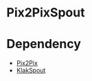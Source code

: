 # Pix2PixSpout

# Dependency

* [Pix2Pix](https://github.com/shimizuyudai/Pix2Pix)
* [KlakSpout](https://github.com/shimizuyudai/)
